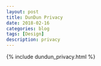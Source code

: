 ```yaml
---
layout: post
title: DunDun Privacy
date: 2018-02-16
categories: blog
tags: [Design]
description: privacy
---
```


{% include dundun_privacy.html %}